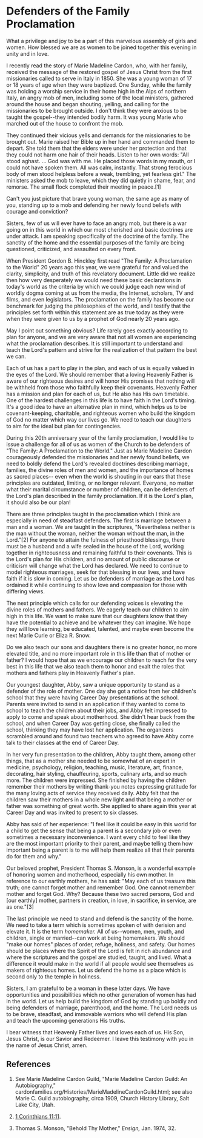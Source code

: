 # Defenders of the Family Proclamation

What a privilege and joy to be a part of this marvelous assembly of girls and
women. How blessed we are as women to be joined together this evening in unity
and in love.

I recently read the story of Marie Madeline Cardon, who, with her family,
received the message of the restored gospel of Jesus Christ from the first
missionaries called to serve in Italy in 1850. She was a young woman of 17 or
18 years of age when they were baptized. One Sunday, while the family was
holding a worship service in their home high in the Alps of northern Italy, an
angry mob of men, including some of the local ministers, gathered around the
house and began shouting, yelling, and calling for the missionaries to be
brought outside. I don't think they were anxious to be taught the gospel--they
intended bodily harm. It was young Marie who marched out of the house to
confront the mob.

They continued their vicious yells and demands for the missionaries to be
brought out. Marie raised her Bible up in her hand and commanded them to
depart. She told them that the elders were under her protection and that they
could not harm one hair of their heads. Listen to her own words: "All stood
aghast. ... God was with me. He placed those words in my mouth, or I could not
have spoken them. All was calm, instantly. That strong ferocious body of men
stood helpless before a weak, trembling, yet fearless girl." The ministers
asked the mob to leave, which they did quietly in shame, fear, and remorse.
The small flock completed their meeting in peace.[1]

Can't you just picture that brave young woman, the same age as many of you,
standing up to a mob and defending her newly found beliefs with courage and
conviction?

Sisters, few of us will ever have to face an angry mob, but there is a war
going on in this world in which our most cherished and basic doctrines are
under attack. I am speaking specifically of the doctrine of the family. The
sanctity of the home and the essential purposes of the family are being
questioned, criticized, and assaulted on every front.

When President Gordon B. Hinckley first read "The Family: A Proclamation to
the World" 20 years ago this year, we were grateful for and valued the
clarity, simplicity, and truth of this revelatory document. Little did we
realize then how very desperately we would need these basic declarations in
today's world as the criteria by which we could judge each new wind of worldly
dogma coming at us from the media, the Internet, scholars, TV and films, and
even legislators. The proclamation on the family has become our benchmark for
judging the philosophies of the world, and I testify that the principles set
forth within this statement are as true today as they were when they were
given to us by a prophet of God nearly 20 years ago.

May I point out something obvious? Life rarely goes exactly according to plan
for anyone, and we are very aware that not all women are experiencing what the
proclamation describes. It is still important to understand and teach the
Lord's pattern and strive for the realization of that pattern the best we can.

Each of us has a part to play in the plan, and each of us is equally valued in
the eyes of the Lord. We should remember that a loving Heavenly Father is
aware of our righteous desires and will honor His promises that nothing will
be withheld from those who faithfully keep their covenants. Heavenly Father
has a mission and plan for each of us, but He also has His own timetable. One
of the hardest challenges in this life is to have faith in the Lord's timing.
It's a good idea to have an alternative plan in mind, which helps us to be
covenant-keeping, charitable, and righteous women who build the kingdom of God
no matter which way our lives go. We need to teach our daughters to aim for
the ideal but plan for contingencies.

During this 20th anniversary year of the family proclamation, I would like to
issue a challenge for all of us as women of the Church to be defenders of "The
Family: A Proclamation to the World." Just as Marie Madeline Cardon
courageously defended the missionaries and her newly found beliefs, we need to
boldly defend the Lord's revealed doctrines describing marriage, families, the
divine roles of men and women, and the importance of homes as sacred places--
even when the world is shouting in our ears that these principles are
outdated, limiting, or no longer relevant. Everyone, no matter what their
marital circumstance or number of children, can be defenders of the Lord's
plan described in the family proclamation. If it is the Lord's plan, it should
also be our plan!

There are three principles taught in the proclamation which I think are
especially in need of steadfast defenders. The first is marriage between a man
and a woman. We are taught in the scriptures, "Nevertheless neither is the man
without the woman, neither the woman without the man, in the Lord."[2] For
anyone to attain the fulness of priesthood blessings, there must be a husband
and a wife sealed in the house of the Lord, working together in righteousness
and remaining faithful to their covenants. This is the Lord's plan for His
children, and no amount of public discourse or criticism will change what the
Lord has declared. We need to continue to model righteous marriages, seek for
that blessing in our lives, and have faith if it is slow in coming. Let us be
defenders of marriage as the Lord has ordained it while continuing to show
love and compassion for those with differing views.

The next principle which calls for our defending voices is elevating the
divine roles of mothers and fathers. We eagerly teach our children to aim high
in this life. We want to make sure that our daughters know that they have the
potential to achieve and be whatever they can imagine. We hope they will love
learning, be educated, talented, and maybe even become the next Marie Curie or
Eliza R. Snow.

Do we also teach our sons and daughters there is no greater honor, no more
elevated title, and no more important role in this life than that of mother or
father? I would hope that as we encourage our children to reach for the very
best in this life that we also teach them to honor and exalt the roles that
mothers and fathers play in Heavenly Father's plan.

Our youngest daughter, Abby, saw a unique opportunity to stand as a defender
of the role of mother. One day she got a notice from her children's school
that they were having Career Day presentations at the school. Parents were
invited to send in an application if they wanted to come to school to teach
the children about their jobs, and Abby felt impressed to apply to come and
speak about motherhood. She didn't hear back from the school, and when Career
Day was getting close, she finally called the school, thinking they may have
lost her application. The organizers scrambled around and found two teachers
who agreed to have Abby come talk to their classes at the end of Career Day.

In her very fun presentation to the children, Abby taught them, among other
things, that as a mother she needed to be somewhat of an expert in medicine,
psychology, religion, teaching, music, literature, art, finance, decorating,
hair styling, chauffeuring, sports, culinary arts, and so much more. The
children were impressed. She finished by having the children remember their
mothers by writing thank-you notes expressing gratitude for the many loving
acts of service they received daily. Abby felt that the children saw their
mothers in a whole new light and that being a mother or father was something
of great worth. She applied to share again this year at Career Day and was
invited to present to six classes.

Abby has said of her experience: "I feel like it could be easy in this world
for a child to get the sense that being a parent is a secondary job or even
sometimes a necessary inconvenience. I want every child to feel like they are
the most important priority to their parent, and maybe telling them how
important being a parent is to me will help them realize all that their
parents do for them and why."

Our beloved prophet, President Thomas S. Monson, is a wonderful example of
honoring women and motherhood, especially his own mother. In reference to our
earthly mothers, he has said: "May each of us treasure this truth; one cannot
forget mother and remember God. One cannot remember mother and forget God.
Why? Because these two sacred persons, God and [our earthly] mother, partners
in creation, in love, in sacrifice, in service, are as one."[3]

The last principle we need to stand and defend is the sanctity of the home. We
need to take a term which is sometimes spoken of with derision and elevate it.
It is the term _homemaker._ All of us--women, men, youth, and children, single
or married--can work at being homemakers. We should "make our homes" places of
order, refuge, holiness, and safety. Our homes should be places where the
Spirit of the Lord is felt in rich abundance and where the scriptures and the
gospel are studied, taught, and lived. What a difference it would make in the
world if all people would see themselves as makers of righteous homes. Let us
defend the home as a place which is second only to the temple in holiness.

Sisters, I am grateful to be a woman in these latter days. We have
opportunities and possibilities which no other generation of women has had in
the world. Let us help build the kingdom of God by standing up boldly and
being defenders of marriage, parenthood, and the home. The Lord needs us to be
brave, steadfast, and immovable warriors who will defend His plan and teach
the upcoming generations His truths.

I bear witness that Heavenly Father lives and loves each of us. His Son, Jesus
Christ, is our Savior and Redeemer. I leave this testimony with you in the
name of Jesus Christ, amen.

## References

  1. See Marie Madeline Cardon Guild, "Marie Madeline Cardon Guild: An Autobiography," cardonfamilies.org/Histories/MarieMadelineCardonGuild.html; see also Marie C. Guild autobiography, circa 1909, Church History Library, Salt Lake City, Utah.

  2. [1 Corinthians 11:11](https://www.lds.org/scriptures/nt/1-cor/11.11?lang=eng#10). 

  3. Thomas S. Monson, "Behold Thy Mother," _Ensign,_ Jan. 1974, 32. 

